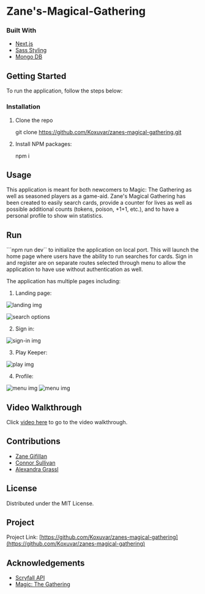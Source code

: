 # Zane's-Magical-Gathering



### Built With
* [Next.js](https://nextjs.org/)
* [Sass Styling](https://sass-lang.com/)
* [Mongo DB](https://www.mongodb.com/)


## Getting Started

To run the application, follow the steps below:



### Installation

1. Clone the repo
 
   git clone https://github.com/Koxuvar/zanes-magical-gathering.git

2. Install NPM packages:
 
   npm i



## Usage

This application is meant for both newcomers to Magic: The Gathering as well as seasoned players as a game-aid. Zane's Magical Gathering has been created to easily search cards, provide a counter for lives as well as possible additional counts (tokens, poison, +1+1, etc.), and to have a personal profile to show win statistics.

## Run
```npm run dev`` to initialize the application on local port. This will launch the home page where users have the ability to run searches for cards. Sign in and register are on separate routes selected through menu to allow the application to have use without authentication as well.

The application has multiple pages including: 

1. Landing page:

![landing img](/public/img/readme/home.png)

![search options](/public/img/readme/search_func.png)

2. Sign in:

![sign-in img](/public/img/readme/sign_in.png)

3. Play Keeper:

![play img](/public/img/readme/life_track.png)

4. Profile:

![menu img](/public/img/readme/profile_top.png)
![menu img](/public/img/readme/profile_btm.png)


## Video Walkthrough

Click [video here](https://www.youtube.com/watch?v=PRL2YyuIsjg) to go to the video walkthrough.



## Contributions
* [Zane Gifillan](https://github.com/Zane-Gilfillan)
* [Connor Sullivan](https://github.com/Koxuvar)
* [Alexandra Grassl](https://github.com/AGRASSL)





## License

Distributed under the MIT License.



## Project

Project Link: [https://github.com/Koxuvar/zanes-magical-gathering](https://github.com/Koxuvar/zanes-magical-gathering)



## Acknowledgements

* [Scryfall API](https://scryfall.com/)
* [Magic: The Gathering](https://magic.wizards.com/en)

